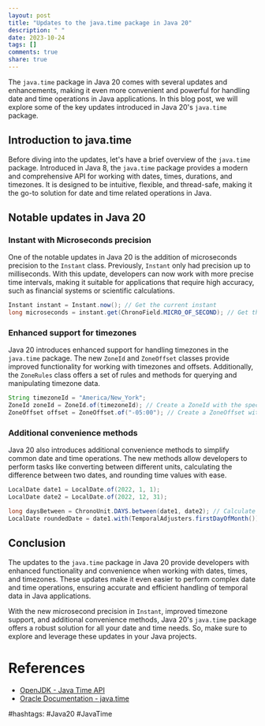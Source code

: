 ```yaml
---
layout: post
title: "Updates to the java.time package in Java 20"
description: " "
date: 2023-10-24
tags: []
comments: true
share: true
---
```


The `java.time` package in Java 20 comes with several updates and enhancements, making it even more convenient and powerful for handling date and time operations in Java applications. In this blog post, we will explore some of the key updates introduced in Java 20's `java.time` package.

## Introduction to java.time

Before diving into the updates, let's have a brief overview of the `java.time` package. Introduced in Java 8, the `java.time` package provides a modern and comprehensive API for working with dates, times, durations, and timezones. It is designed to be intuitive, flexible, and thread-safe, making it the go-to solution for date and time related operations in Java.

## Notable updates in Java 20

### Instant with Microseconds precision

One of the notable updates in Java 20 is the addition of microseconds precision to the `Instant` class. Previously, `Instant` only had precision up to milliseconds. With this update, developers can now work with more precise time intervals, making it suitable for applications that require high accuracy, such as financial systems or scientific calculations.

```java
Instant instant = Instant.now(); // Get the current instant
long microseconds = instant.get(ChronoField.MICRO_OF_SECOND); // Get the microseconds
```

### Enhanced support for timezones

Java 20 introduces enhanced support for handling timezones in the `java.time` package. The new `ZoneId` and `ZoneOffset` classes provide improved functionality for working with timezones and offsets. Additionally, the `ZoneRules` class offers a set of rules and methods for querying and manipulating timezone data.

```java
String timezoneId = "America/New_York";
ZoneId zoneId = ZoneId.of(timezoneId); // Create a ZoneId with the specified timezone ID
ZoneOffset offset = ZoneOffset.of("-05:00"); // Create a ZoneOffset with the specified offset
```

### Additional convenience methods

Java 20 also introduces additional convenience methods to simplify common date and time operations. The new methods allow developers to perform tasks like converting between different units, calculating the difference between two dates, and rounding time values with ease.

```java
LocalDate date1 = LocalDate.of(2022, 1, 1);
LocalDate date2 = LocalDate.of(2022, 12, 31);

long daysBetween = ChronoUnit.DAYS.between(date1, date2); // Calculate the days between two dates
LocalDate roundedDate = date1.with(TemporalAdjusters.firstDayOfMonth()); // Get the first day of the month
```

## Conclusion

The updates to the `java.time` package in Java 20 provide developers with enhanced functionality and convenience when working with dates, times, and timezones. These updates make it even easier to perform complex date and time operations, ensuring accurate and efficient handling of temporal data in Java applications.

With the new microsecond precision in `Instant`, improved timezone support, and additional convenience methods, Java 20's `java.time` package offers a robust solution for all your date and time needs. So, make sure to explore and leverage these updates in your Java projects.

# References
- [OpenJDK - Java Time API](https://openjdk.java.net/projects/jdk8/spec/java-time-spec.html)
- [Oracle Documentation - java.time](https://docs.oracle.com/en/java/javase/20/docs/api/java.base/java/time/package-summary.html)

#hashtags: #Java20 #JavaTime